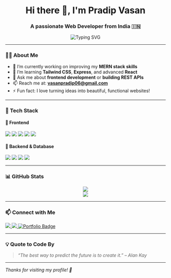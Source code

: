 <!-- GitHub Profile README for Pradip Vasan -->

<h1 align="center">Hi there 👋, I'm Pradip Vasan</h1>
<h3 align="center">A passionate Web Developer from India 🇮🇳</h3>

<p align="center">
  <img src="https://readme-typing-svg.herokuapp.com?font=Fira+Code&size=22&pause=1000&center=true&vCenter=true&width=435&lines=Frontend+%F0%9F%9A%80+Backend+%F0%9F%9A%80+Fullstack+on+the+way!;I+love+building+web+apps+%F0%9F%92%BB;MongoDB%2C+Express%2C+React%2C+Node.js" alt="Typing SVG" />
</p>

---

### 🧑‍💻 About Me
- 🔭 I’m currently working on improving my **MERN stack skills**
- 🌱 I’m learning **Tailwind CSS**, **Express**, and advanced **React**
- 💬 Ask me about **frontend development** or **building REST APIs**
- 📫 Reach me at: **vasanpradip06@gmail.com**
- ⚡ Fun fact: I love turning ideas into beautiful, functional websites!

---

### 🚀 Tech Stack

#### 🔹 Frontend
<p>
  <img src="https://img.shields.io/badge/HTML5-E34F26?style=for-the-badge&logo=html5&logoColor=white"/>
  <img src="https://img.shields.io/badge/CSS3-1572B6?style=for-the-badge&logo=css3&logoColor=white"/>
  <img src="https://img.shields.io/badge/Tailwind_CSS-38B2AC?style=for-the-badge&logo=tailwind-css&logoColor=white"/>
  <img src="https://img.shields.io/badge/JavaScript-F7DF1E?style=for-the-badge&logo=javascript&logoColor=black"/>
  <img src="https://img.shields.io/badge/React-20232A?style=for-the-badge&logo=react&logoColor=61DAFB"/>
</p>

#### 🔹 Backend & Database
<p>
  <img src="https://img.shields.io/badge/Node.js-339933?style=for-the-badge&logo=nodedotjs&logoColor=white"/>
  <img src="https://img.shields.io/badge/Express.js-000000?style=for-the-badge&logo=express&logoColor=white"/>
  <img src="https://img.shields.io/badge/MongoDB-4EA94B?style=for-the-badge&logo=mongodb&logoColor=white"/>
  <img src="https://img.shields.io/badge/Mongoose-880000?style=for-the-badge&logo=mongoose&logoColor=white"/>
</p>

---

### 📊 GitHub Stats

<p align="center">
  <img src="https://github-readme-stats.vercel.app/api?username=pradip983&show_icons=true&theme=radical" />
  <br/>
  <img src="https://github-readme-stats.vercel.app/api/top-langs/?username=pradip983&layout=compact&theme=radical" />
  <br/>
 
</p>

---

### 📫 Connect with Me
<p>
  <a href="https://www.linkedin.com/in/pradip-vasan-0159732b5/" target="_blank">
    <img src="https://img.shields.io/badge/LinkedIn-blue?style=for-the-badge&logo=linkedin&logoColor=white"/>
  </a>
  <a href="mailto:vasanpradip06@gmail.com">
    <img src="https://img.shields.io/badge/Gmail-D14836?style=for-the-badge&logo=gmail&logoColor=white"/>
  </a>
  <a href="https://pradipvasan.vercel.app/" target="_blank" rel="noopener noreferrer">
  <img src="https://img.shields.io/badge/Portfolio-Visit%20Now-0A66C2?style=for-the-badge&logo=internet-explorer&logoColor=white" alt="Portfolio Badge"/>
</a>

</p>

---

### 💡 Quote to Code By
> *“The best way to predict the future is to create it.” – Alan Kay*

---

_Thanks for visiting my profile! 🚀_
